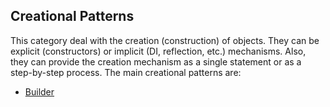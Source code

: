 ## Creational Patterns

This category deal with the creation (construction) of objects. They can be explicit (constructors) or implicit (DI, reflection, etc.) mechanisms. Also, they can provide the creation mechanism as a single statement or as a step-by-step process. The main creational patterns are:

- [Builder](/builder/README.md)